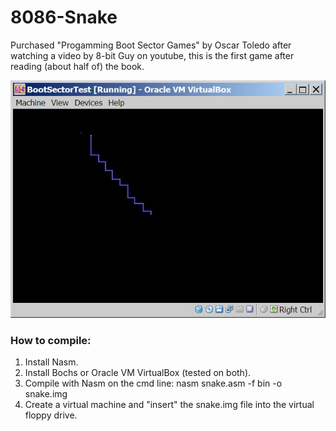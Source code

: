 # 8086-Snake
Purchased "Progamming Boot Sector Games" by Oscar Toledo after watching a video by 8-bit Guy on youtube, this is the first game after reading (about half of) the book.

![Snake.jpg](https://raw.githubusercontent.com/echandler/8086-Snake/master/snake.JPG)

### How to compile:
1) Install Nasm.
2) Install Bochs or Oracle VM VirtualBox (tested on both).
3) Compile with Nasm on the cmd line: nasm snake.asm -f bin -o snake.img
4) Create a virtual machine and "insert" the snake.img file into the virtual floppy drive.
